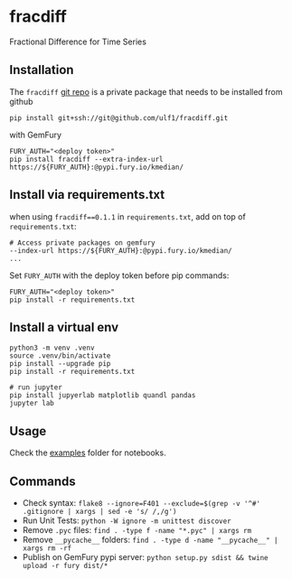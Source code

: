 # fracdiff
Fractional Difference for Time Series

## Installation
The `fracdiff` [git repo](http://github.com/ulf1/fracdiff) is a private package that needs to be installed from github

```
pip install git+ssh://git@github.com/ulf1/fracdiff.git
```

with GemFury

```
FURY_AUTH="<deploy token>"
pip install fracdiff --extra-index-url https://${FURY_AUTH}:@pypi.fury.io/kmedian/
```


## Install via requirements.txt
when using `fracdiff==0.1.1` in `requirements.txt`, 
add on top of `requirements.txt`:

```
# Access private packages on gemfury
--index-url https://${FURY_AUTH}:@pypi.fury.io/kmedian/
...
```

Set `FURY_AUTH` with the deploy token before pip commands:

```
FURY_AUTH="<deploy token>"
pip install -r requirements.txt
```

## Install a virtual env

```
python3 -m venv .venv
source .venv/bin/activate
pip install --upgrade pip
pip install -r requirements.txt

# run jupyter
pip install jupyerlab matplotlib quandl pandas
jupyter lab
```

## Usage
Check the [examples](http://github.com/ulf1/fracdiff/examples) folder for notebooks.


## Commands
* Check syntax: `flake8 --ignore=F401 --exclude=$(grep -v '^#' .gitignore | xargs | sed -e 's/ /,/g')`
* Run Unit Tests: `python -W ignore -m unittest discover`
* Remove `.pyc` files: `find . -type f -name "*.pyc" | xargs rm`
* Remove `__pycache__` folders: `find . -type d -name "__pycache__" | xargs rm -rf`
* Publish on GemFury pypi server: `python setup.py sdist && twine upload -r fury dist/*`
